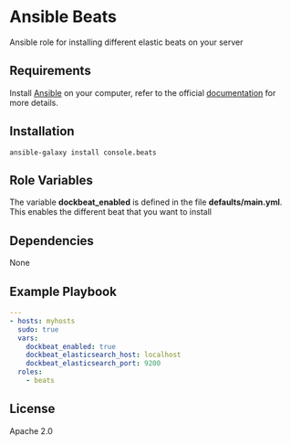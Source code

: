 Ansible Beats
===============


Ansible role for installing different elastic beats on your server

Requirements
------------

Install [Ansible](http://www.ansible.com) on your computer, refer to the official [documentation](http://docs.ansible.com/intro_installation.html) for more details.

Installation
------------

`ansible-galaxy install console.beats`

Role Variables
--------------

The variable **dockbeat_enabled** is defined in the file **defaults/main.yml**. This enables the different beat that you want to install

Dependencies
------------

None

Example Playbook
----------------

```yml
---
- hosts: myhosts
  sudo: true
  vars:
    dockbeat_enabled: true
    dockbeat_elasticsearch_host: localhost
    dockbeat_elasticsearch_port: 9200
  roles:
    - beats
```

License
-------

Apache 2.0
